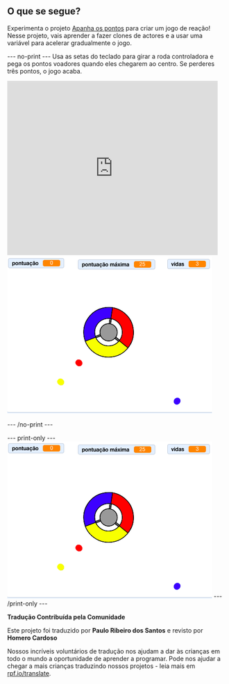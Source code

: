 ## O que se segue?

Experimenta o projeto [Apanha os pontos](https://projects.raspberrypi.org/pt-PT/projects/catch-the-dots?utm_source=pathway&utm_medium=whatnext&utm_campaign=projects) para criar um jogo de reação! Nesse projeto, vais aprender a fazer clones de actores e a usar uma variável para acelerar gradualmente o jogo.

--- no-print --- Usa as setas do teclado para girar a roda controladora e pega os pontos voadores quando eles chegarem ao centro. Se perderes três pontos, o jogo acaba.

<div class="scratch-preview">
  <iframe allowtransparency="true" width="485" height="402" src="https://scratch.mit.edu/projects/embed/252923761/?autostart=false" frameborder="0" scrolling="no"></iframe>
  <img src="images/dots-final.png">
</div>

--- /no-print ---

--- print-only --- ![Dots screenshot](images/dots-final.png) --- /print-only ---


**Tradução Contribuída pela Comunidade**

Este projeto foi traduzido por **Paulo Ribeiro dos Santos** e revisto por **Homero Cardoso**

Nossos incríveis voluntários de tradução nos ajudam a dar às crianças em todo o mundo a oportunidade de aprender a programar. Pode nos ajudar a chegar a mais crianças traduzindo nossos projetos - leia mais em [rpf.io/translate](https://rpf.io/translate).